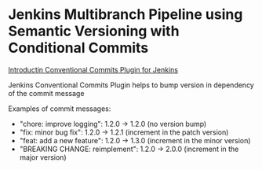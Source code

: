 # Jenkins Multibranch Pipeline using Semantic Versioning with Conditional Commits

[Introductin Conventional Commits Plugin for Jenkins](https://www.jenkins.io/blog/2021/07/30/introducing-conventional-commits-plugin-for-jenkins/)

Jenkins Conventional Commits Plugin helps to bump version in dependency of the commit message

Examples of commit messages: 
- "chore: improve logging": 1.2.0 → 1.2.0 (no version bump)
- "fix: minor bug fix": 1.2.0 → 1.2.1 (increment in the patch version)
- "feat: add a new feature": 1.2.0 → 1.3.0 (increment in the minor version)
- "BREAKING CHANGE: reimplement": 1.2.0 → 2.0.0 (increment in the major version)
